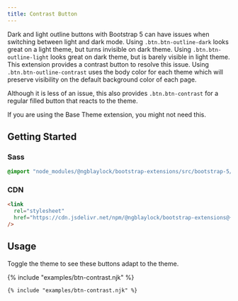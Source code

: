 ```yaml
---
title: Contrast Button
---
```


Dark and light outline buttons with Bootstrap 5 can have issues when switching between light and dark mode. Using `.btn.btn-outline-dark` looks great on a light theme, but turns invisible on dark theme. Using `.btn.btn-outline-light` looks great on dark theme, but is barely visible in light theme. This extension provides a contrast button to resolve this issue. Using `.btn.btn-outline-contrast` uses the body color for each theme which will preserve visibility on the default background color of each page.

Although it is less of an issue, this also provides `.btn.btn-contrast` for a regular filled button that reacts to the theme.

If you are using the Base Theme extension, you might not need this.

## Getting Started

### Sass

```scss
@import "node_modules/@ngblaylock/bootstrap-extensions/src/bootstrap-5/scss/_btn-contrast.scss";
```

### CDN

```html
<link
  rel="stylesheet"
  href="https://cdn.jsdelivr.net/npm/@ngblaylock/bootstrap-extensions@{{pkg.version}}/dist/bootstrap-5/css/btn-contrast.min.css"
/>
```

## Usage

Toggle the theme to see these buttons adapt to the theme.

{% include "examples/btn-contrast.njk" %}

```html
{% include "examples/btn-contrast.njk" %}
```